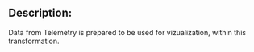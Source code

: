 ## Description:
Data from Telemetry is prepared to be used for vizualization, within this transformation.
